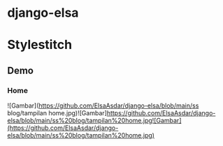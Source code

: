 # django-elsa
# Stylestitch

## Demo
### Home
![Gambar](https://github.com/ElsaAsdar/django-elsa/blob/main/ss blog/tampilan home.jpg)![Gambar]https://github.com/ElsaAsdar/django-elsa/blob/main/ss%20blog/tampilan%20home.jpg![Gambar](https://github.com/ElsaAsdar/django-elsa/blob/main/ss%20blog/tampilan%20home.jpg)